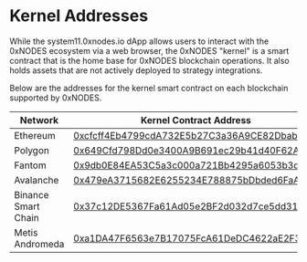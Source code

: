 # Kernel Addresses

While the system11.0xnodes.io dApp allows users to interact with the 0xNODES ecosystem via a web browser, the 0xNODES "kernel" is a smart contract that is the home base for 0xNODES blockchain operations. It also holds assets that are not actively deployed to strategy integrations.

Below are the addresses for the kernel smart contract on each blockchain supported by 0xNODES.

| Network             | Kernel Contract Address                                                                                                                           |
| ------------------- | ------------------------------------------------------------------------------------------------------------------------------------------------- |
| Ethereum            | [0xcfcff4Eb4799cdA732E5b27C3a36A9CE82DbabE0](https://etherscan.io/address/0xcfcff4Eb4799cdA732E5b27C3a36A9CE82DbabE0)                             |
| Polygon             | [0x649Cfd798Dd0e3400A9B691ec29b41d40F62A0C2](https://polygonscan.com/address/0x649Cfd798Dd0e3400A9B691ec29b41d40F62A0C2)                          |
| Fantom              | [0x9db0E84EA53C5a3c000a721Bb4295a6053b3dE78](https://ftmscan.com/address/0x9db0E84EA53C5a3c000a721Bb4295a6053b3dE78)                              |
| Avalanche           | [0x479eA3715682E6255234E788875bDbded6FaAe41](https://snowtrace.io/address/0x479ea3715682e6255234e788875bdbded6faae41)                             |
| Binance Smart Chain | [0x37c12DE5367Fa61Ad05e2BF2d032d7ce5dd31793](https://bscscan.com/address/0x37c12DE5367Fa61Ad05e2BF2d032d7ce5dd31793)                              |
| Metis Andromeda     | [0xa1DA47F6563e7B17075FcA61DeDC4622aE2F3912](https://andromeda-explorer.metis.io/address/0xa1DA47F6563e7B17075FcA61DeDC4622aE2F3912/transactions) |
